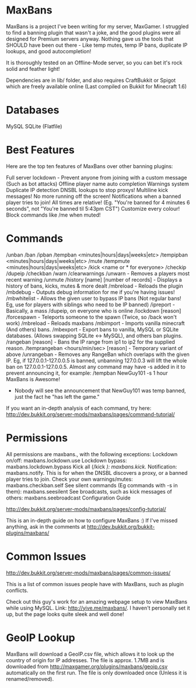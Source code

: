 MaxBans
=======

MaxBans is a project I've been writing for my server, MaxGamer. I struggled to find a banning plugin that wasn't a joke, and the good plugins were all designed for Premium servers anyway. Nothing gave us the tools that SHOULD have been out there - Like temp mutes, temp IP bans, duplicate IP lookups, and good autocompletion!

It is thoroughly tested on an Offline-Mode server, so you can bet it's rock solid and feather light!

Dependencies are in lib/ folder, and also requires CraftBukkit or Spigot which are freely available online (Last compiled on Bukkit for Minecraft 1.6)

Databases
=======

MySQL
SQLite (Flatfile)


Best Features
=======

Here are the top ten features of MaxBans over other banning plugins:

Full server lockdown - Prevent anyone from joining with a custom message (Such as bot attacks)
Offline player name auto completion
Warnings system
Duplicate IP detection
DNSBL lookups to stop proxys!
Multiline kick messages! No more running off the screen!
Notifications when a banned player tries to join!
All times are relative! (Eg. "You're banned for 4 minutes 6 seconds", not "You're banned til 5:43pm CST")
Customize every colour!
Block commands like /me when muted!

Commands
=======

/unban <name or IP>
/ban <name or IP> <reason>
/ipban <name or IP> <reason>
/tempban <name or IP> <number> <minutes|hours|days|weeks|etc> <reason>
/tempipban <name or IP> <number> <minutes|hours|days|weeks|etc> <reason>
/mute <name>
/tempmute <name> <number> <minutes|hours|days|weeks|etc>
/kick <name or * for everyone>
/checkip <name>
/dupeip <name or IP>
/checkban <name or IP>
/warn <name> <reason>
/clearwarnings <name> <reason>
/unwarn <name> - Removes a players most recent warning
/unmute <name>
/history [name] [number of records] - Displays a history of bans, kicks, mutes & more dealt
/mbreload - Reloads the plugin
/mbdebug - Outputs debug information for me if you're having issues!
/mbwhitelist <name> - Allows the given user to bypass IP bans (Not regular bans! Eg, use for players with siblings who need to be IP banned)
/ipreport - Basically, a mass /dupeip, on everyone who is online
/lockdown [reason]
/forcespawn - Teleports someone to the spawn (Twice, so /back won't work)
/mbreload - Reloads maxbans
/mbimport - Imports vanilla minecraft (And others) bans.
/mbexport - Export bans to vanilla, MySQL or SQLite databases. (Allows swapping SQLite <-> MySQL), and others ban plugins.
/rangeban <ip1-ip2> [reason] - Bans the IP range from ip1 to ip2 for the supplied reason.
/temprangeban <ip1-ip2> <time> <hours/min/sec> [reason] - Temporary variant of above
/unrangeban <ip> - Removes any RangeBan which overlaps with the given IP. Eg, if 127.0.0.1-127.0.0.5 is banned, unbanning 127.0.0.3 will lift the whole ban on 127.0.0.1-127.0.0.5.
Almost any command may have -s added in it to prevent announcing it, for example: 
/tempban NewGuy101 -s 1 hour MaxBans is Awesome!

- Nobody will see the announcement that NewGuy101 was temp banned, just the fact he "has left the game."

If you want an in-depth analysis of each command, try here:
http://dev.bukkit.org/server-mods/maxbans/pages/command-tutorial/

Permissions
=======

All permissions are maxbans.<commandName>, with the following exceptions:
Lockdown on/off: maxbans.lockdown.use
Lockdown bypass: maxbans.lockdown.bypass
Kick all (/kick *): maxbans.kick.*
Notification: maxbans.notify. This is for when the DNSBL discovers a proxy, or a banned player tries to join.
Check your own warnings/mutes: maxbans.checkban.self
See silent commands (Eg commands with -s in them): maxbans.seesilent
See broadcasts, such as kick messages of others: maxbans.seebroadcast
Configuration Guide

http://dev.bukkit.org/server-mods/maxbans/pages/config-tutorial/

This is an in-depth guide on how to configure MaxBans :) If I've missed anything, ask in the comments at http://dev.bukkit.org/bukkit-plugins/maxbans/

Common Issues
=======

http://dev.bukkit.org/server-mods/maxbans/pages/common-issues/

This is a list of common issues people have with MaxBans, such as plugin conflicts.

Check out this guy's work for an amazing webpage setup to view MaxBans while using MySQL. Link: http://yive.me/maxbans/. I haven't personally set it up, but the page looks quite sleek and well done!

GeoIP Lookup
=======

MaxBans will download a GeoIP.csv file, which allows it to look up the country of origin for IP addresses. The file is approx. 1.7MB and is downloaded from http://maxgamer.org/plugins/maxbans/geoip.csv automatically on the first run. The file is only downloaded once (Unless it is renamed/removed).
